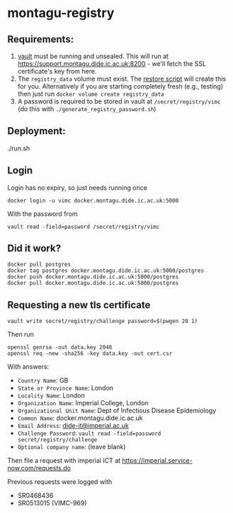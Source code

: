 # montagu-registry

## Requirements:

1. [vault](https://github.com/vimc/montagu-vault) must be running and unsealed.  This will run at https://support.montagu.dide.ic.ac.uk:8200 - we'll fetch the SSL certificate's key from here.
2. The `registry_data` volume must exist.  The [restore script](https://github.com/vimc/montagu-backup) will create this for you.  Alternatively if you are starting completely fresh (e.g., testing) then just run `docker volume create registry_data`
3. A password is required to be stored in vault at `/secret/registry/vimc` (do this with `./generate_registry_password.sh`)

## Deployment:

./run.sh

## Login

Login has no expiry, so just needs running once

```
docker login -u vimc docker.montagu.dide.ic.ac.uk:5000
```

With the password from

```
vault read -field=password /secret/registry/vimc
```

## Did it work?

```
docker pull postgres
docker tag postgres docker.montagu.dide.ic.ac.uk:5000/postgres
docker push docker.montagu.dide.ic.ac.uk:5000/postgres
docker pull docker.montagu.dide.ic.ac.uk:5000/postgres
```

## Requesting a new tls certificate

```
vault write secret/registry/challenge password=$(pwgen 20 1)
```

Then run

```
openssl genrsa -out data.key 2048
openssl req -new -sha256 -key data.key -out cert.csr
```

With answers:

* `Country Name`: GB
* `State or Province Name`: London
* `Locality Name`: London
* `Organization Name`: Imperial College, London
* `Organizational Unit Name`: Dept of Infectious Disease Epidemiology
* `Common Name`: docker.montagu.dide.ic.ac.uk
* `Email Address`: dide-it@imperial.ac.uk
* `Challenge Password`: `vault read -field=password secret/registry/challenge`
* `Optional company name`: (leave blank)

Then file a request with imperial ICT at https://imperial.service-now.com/requests.do

Previous requests were logged with

* SR0468436
* SR0513015 (VIMC-969)
